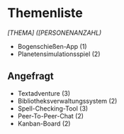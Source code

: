 # Themenliste

_[THEMA] ([PERSONENANZAHL)_


- Bogenschießen-App (1)
- Planetensimulationsspiel (2)

## Angefragt

- Textadventure (3)
- Bibliotheksverwaltungssystem (2)
- Spell-Checking-Tool (3)
- Peer-To-Peer-Chat (2)
- Kanban-Board (2)

